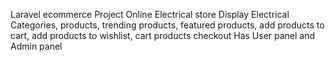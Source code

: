 Laravel ecommerce Project
Online Electrical store
Display Electrical Categories, products, trending products, featured products, add products to cart, add products to wishlist, cart products checkout
Has User panel and Admin panel
